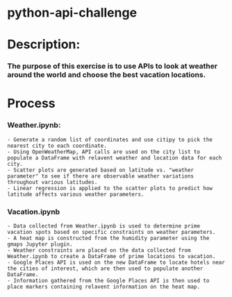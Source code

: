 # python-api-challenge

# Description:

### The purpose of this exercise is to use APIs to look at weather around the world and choose the best vacation locations.

# Process

### Weather.ipynb:
    - Generate a random list of coordinates and use citipy to pick the nearest city to each coordinate.
    - Using OpenWeatherMap, API calls are used on the city list to populate a DataFrame with relavent weather and location data for each city.
    - Scatter plots are generated based on latitude vs. "weather parameter" to see if there are observable weather variations throughout various latitudes.
    - Linear regression is applied to the scatter plots to predict how latitude affects various weather parameters.
    
### Vacation.ipynb
    - Data collected from Weather.ipynb is used to determine prime vacation spots based on specific constraints on weather parameters.
    - A heat map is constructed from the humidity parameter using the gmaps Jupyter plugin.
    - Weather constraints are placed on the data collected from Weather.ipynb to create a DataFrame of prime locations to vacation.
    - Google Places API is used on the new DataFrame to locate hotels near the cities of interest, which are then used to populate another DataFrame.
    - Information gathered from the Google Places API is then used to place markers containing relavent information on the heat map.
